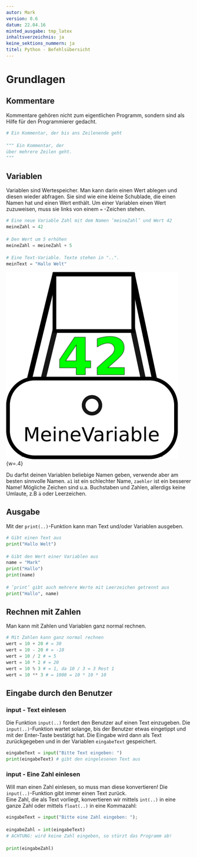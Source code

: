 ```yaml
---
autor: Mark
version: 0.6
datum: 22.04.16
minted_ausgabe: tmp_latex  
inhaltsverzeichnis: ja
keine_sektions_nummern: ja  
titel: Python - Befehlsübersicht
---
```


# Grundlagen

## Kommentare

Kommentare gehören nicht zum eigentlichen Programm, sondern sind als Hilfe für den Programmierer gedacht.
```python
# Ein Kommentar, der bis ans Zeilenende geht

""" Ein Kommentar, der
über mehrere Zeilen geht.
"""
```

Variablen
---------
Variablen sind Wertespeicher. Man kann darin einen Wert ablegen und diesen wieder abfragen.
Sie sind wie eine kleine Schublade, die einen Namen hat und einen Wert enthält.
Um einer Variablen einen Wert zuzuweisen, muss sie links von einem `=` -Zeichen stehen.
```python
# Eine neue Variable Zahl mit dem Namen ’meineZahl’ und Wert 42
meineZahl = 42

# Den Wert um 5 erhöhen
meineZahl = meineZahl + 5

# Eine Text-Variable. Texte stehen in "..".
meinText = "Hallo Welt"
```
![Eine Variable ist wie eine kleine Schublade](schublade.png){w=.4}

Du darfst deinen Variablen beliebige Namen geben, verwende aber am besten sinnvolle Namen. `a1` ist ein schlechter Name, `zaehler` ist ein besserer Name! Mögliche Zeichen sind u.a. Buchstaben und Zahlen, allerdigs keine Umlaute, z.B `ä` oder Leerzeichen.


Ausgabe
-------
Mit der `print(..)`-Funktion kann man Text und/oder Variablen ausgeben.

```python
# Gibt einen Text aus
print("Hallo Welt")

# Gibt den Wert einer Variablen aus
name = "Mark"
print("Hallo")
print(name)

# ’print’ gibt auch mehrere Werte mit Leerzeichen getrennt aus
print("Hallo", name)
```

Rechnen mit Zahlen
-----------
Man kann mit Zahlen und Variablen ganz normal rechnen.
```python
# Mit Zahlen kann ganz normal rechnen
wert = 10 + 20 # = 30
wert = 10 - 20 # = -10
wert = 10 / 2 # = 5
wert = 10 * 2 # = 20
wert = 10 % 3 # = 1, da 10 / 3 = 3 Rest 1
wert = 10 ** 3 # = 1000 = 10 * 10 * 10
```

Eingabe durch den Benutzer
--------------------------

### input - Text einlesen
Die Funktion `input(..)` fordert den Benutzer auf einen Text einzugeben. Die `input(..)`-Funktion wartet solange, bis der Benutzer etwas eingetippt und mit der Enter-Taste bestätigt hat. Die Eingabe wird dann als Text zurückgegeben und in der Variablen `eingabeText` gespeichert.

```python
eingabeText = input("Bitte Text eingeben: ")
print(eingabeText) # gibt den eingelesenen Text aus
```

### input - Eine Zahl einlesen
Will man einen Zahl einlesen, so muss man diese konvertieren! Die `input(..)`-Funktion gibt immer einen Text zurück.  
Eine Zahl, die als Text vorliegt, konvertieren wir mittels `int(..)` in eine ganze Zahl oder mittels `float(..)` in eine Kommazahl:
```python
eingabeText = input("Bitte eine Zahl eingeben: ");

eingabeZahl = int(eingabeText)
# ACHTUNG: wird keine Zahl eingeben, so stürzt das Programm ab!

print(eingabeZahl)
```
